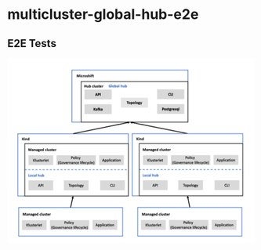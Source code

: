 # multicluster-global-hub-e2e

## E2E Tests
![E2E Architecture](../doc/architecture/multicluster-global-hub-e2e-arch.png)
